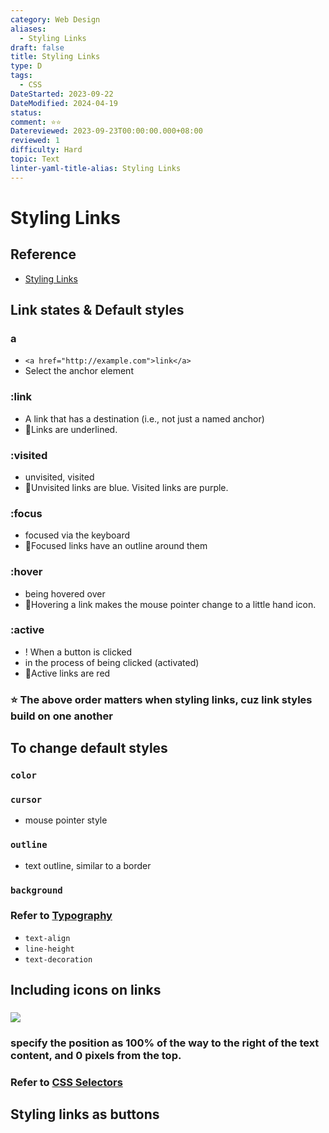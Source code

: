 ```yaml
---
category: Web Design
aliases:
  - Styling Links
draft: false
title: Styling Links
type: D
tags:
  - CSS
DateStarted: 2023-09-22
DateModified: 2024-04-19
status: 
comment: ⭐⭐
Datereviewed: 2023-09-23T00:00:00.000+08:00
reviewed: 1
difficulty: Hard
topic: Text
linter-yaml-title-alias: Styling Links
---
```


# Styling Links

## Reference

- [Styling Links](https://developer.mozilla.org/en-US/docs/Learn/CSS/Styling_text/Styling_links#lets_look_at_some_links)

## Link states & Default styles

### **a**

- `<a href="http://example.com">link</a>`
- Select the anchor element

### **:link**

- A link that has a destination (i.e., not just a named anchor)
- 📌Links are underlined.

### **:visited**

- unvisited, visited
- 📌Unvisited links are blue. Visited links are purple.

### **:focus**

- focused via the keyboard
- 📌Focused links have an outline around them

### **:hover**

- being hovered over
- 📌Hovering a link makes the mouse pointer change to a little hand icon.

### **:active**

- ! When a button is clicked
- in the process of being clicked (activated)
- 📌Active links are red

### ⭐ The above order matters when styling links, cuz link styles build on one another

## To change default styles

### `color`

### `cursor`

- mouse pointer style

### `outline`

- text outline, similar to a border

### `background`

### Refer to [Typography](Typography)

- `text-align`
- `line-height`
- `text-decoration`

## Including icons on links

### ![](https://cdn.jsdelivr.net/gh/jenniferwonder/bimg/web-design/Paste-image-1695366049825image.png)

### specify the position as 100% of the way to the right of the text content, and 0 pixels from the top.

### Refer to [CSS Selectors](CSS-Selectors)

## Styling links as buttons
